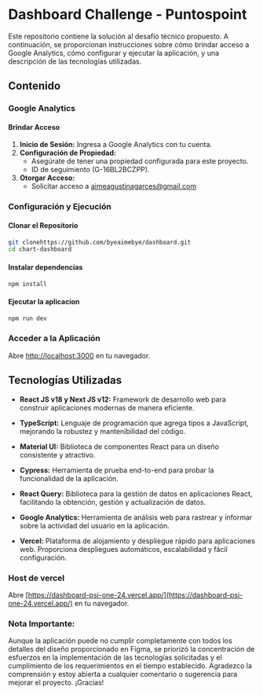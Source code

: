 # Dashboard Challenge - Puntospoint

Este repositorio contiene la solución al desafío técnico propuesto. A continuación, se proporcionan instrucciones sobre cómo brindar acceso a Google Analytics, cómo configurar y ejecutar la aplicación, y una descripción de las tecnologías utilizadas.

## Contenido

### Google Analytics

#### Brindar Acceso

1. **Inicio de Sesión:** Ingresa a Google Analytics con tu cuenta.
2. **Configuración de Propiedad:**
   - Asegúrate de tener una propiedad configurada para este proyecto.
   - ID de seguimiento (G-16BL2BCZPP).
3. **Otorgar Acceso:**
   - Solicitar acceso a aimeagustinagarces@gmail.com

### Configuración y Ejecución

#### Clonar el Repositorio

```bash
git clonehttps://github.com/byeaimebye/dashboard.git
cd chart-dashboard
```

#### Instalar dependencias

```bash
npm install
```

#### Ejecutar la aplicacion

```bash
npm run dev
```

### Acceder a la Aplicación

Abre [http://localhost:3000](http://localhost:3000) en tu navegador.

## Tecnologías Utilizadas

- **React JS v18 y Next JS v12:** Framework de desarrollo web para construir aplicaciones modernas de manera eficiente.

- **TypeScript:** Lenguaje de programación que agrega tipos a JavaScript, mejorando la robustez y mantenibilidad del código.

- **Material UI:** Biblioteca de componentes React para un diseño consistente y atractivo.

- **Cypress:** Herramienta de prueba end-to-end para probar la funcionalidad de la aplicación.

- **React Query:** Biblioteca para la gestión de datos en aplicaciones React, facilitando la obtención, gestión y actualización de datos.

- **Google Analytics:** Herramienta de análisis web para rastrear y informar sobre la actividad del usuario en la aplicación.

- **Vercel:** Plataforma de alojamiento y despliegue rápido para aplicaciones web. Proporciona despliegues automáticos, escalabilidad y fácil configuración.

### Host de vercel

Abre [https://dashboard-psi-one-24.vercel.app/](https://dashboard-psi-one-24.vercel.app/) en tu navegador.

### Nota Importante:

Aunque la aplicación puede no cumplir completamente con todos los detalles del diseño proporcionado en Figma, se priorizó la concentración de esfuerzos en la implementación de las tecnologías solicitadas y el cumplimiento de los requerimientos en el tiempo establecido. Agradezco la comprensión y estoy abierta a cualquier comentario o sugerencia para mejorar el proyecto. ¡Gracias!
